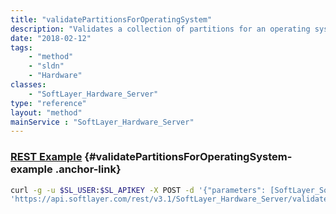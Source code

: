 ```yaml
---
title: "validatePartitionsForOperatingSystem"
description: "Validates a collection of partitions for an operating system"
date: "2018-02-12"
tags:
    - "method"
    - "sldn"
    - "Hardware"
classes:
    - "SoftLayer_Hardware_Server"
type: "reference"
layout: "method"
mainService : "SoftLayer_Hardware_Server"
---
```


### [REST Example](#validatePartitionsForOperatingSystem-example) <a href="/article/rest/"><i class="fas fa-question"></i></a> {#validatePartitionsForOperatingSystem-example .anchor-link} 
```bash
curl -g -u $SL_USER:$SL_APIKEY -X POST -d '{"parameters": [SoftLayer_Software_Description, SoftLayer_Hardware_Component_Partition]}' \
'https://api.softlayer.com/rest/v3.1/SoftLayer_Hardware_Server/validatePartitionsForOperatingSystem'
```
